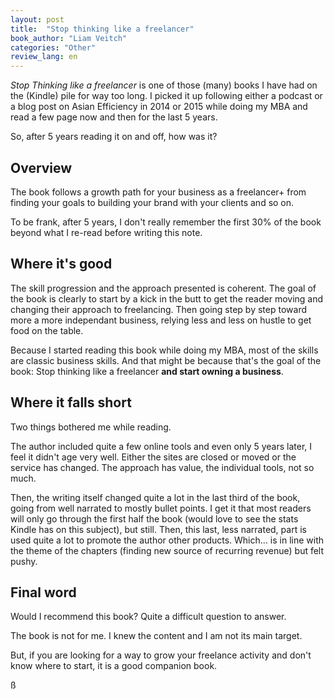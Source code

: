```yaml
---
layout: post
title:  "Stop thinking like a freelancer"
book_author: "Liam Veitch"
categories: "Other"
review_lang: en
---
```


*Stop Thinking like a freelancer* is one of those (many) books I have had on the (Kindle) pile for way too long. I picked it up following either a podcast or a blog post on Asian Efficiency in 2014 or 2015 while doing my MBA and read a few page now and then for the last 5 years.

So, after 5 years reading it on and off, how was it?

## Overview

The book follows a growth path for your business as a freelancer+ from finding your goals to building your brand with your clients and so on.

To be frank, after 5 years, I don't really remember the first 30% of the book beyond what I re-read before writing this note.

## Where it's good

The skill progression and the approach presented is coherent. The goal of the book is clearly to start by a kick in the butt to get the reader moving and changing their approach to freelancing. Then going step by step toward more a more independant business, relying less and less on hustle to get food on the table.

Because I started reading this book while doing my MBA, most of the skills are classic business skills. And that might be because that's the goal of the book: Stop thinking like a freelancer **and start owning a business**.

## Where it falls short

Two things bothered me while reading.

The author included quite a few online tools and even only 5 years later, I feel it didn't age very well. Either the sites are closed or moved or the service has changed. The approach has value, the individual tools, not so much.

Then, the writing itself changed quite a lot in the last third of the book, going from well narrated to mostly bullet points. I get it that most readers will only go through the first half the book (would love to see the stats Kindle has on this subject), but still. Then, this last, less narrated, part is used quite a lot to promote the author other products. Which... is in line with the theme of the chapters (finding new source of recurring revenue) but felt pushy.

## Final word

Would I recommend this book? Quite a difficult question to answer. 

The book is not for me. I knew the content and I am not its main target.

But, if you are looking for a way to grow your freelance activity and don't know where to start, it is a good companion book.

ß
